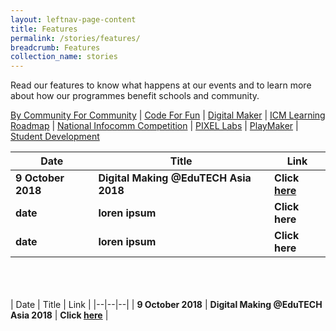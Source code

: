 ```yaml
---
layout: leftnav-page-content
title: Features
permalink: /stories/features/
breadcrumb: Features
collection_name: stories
---
```


Read our features to know what happens at our events and to learn more about how our programmes benefit schools and community.

[By Community For Community](#bycommunityforcommunity) | [Code For Fun](#codeforfun) | [Digital Maker](#digitalmaker) | [ICM Learning Roadmap](#icmroadmap) | [National Infocomm Competition](#nic) | [PIXEL Labs](#pixellabs) | [PlayMaker](#playmaker) | [Student Development](#studentdevelopment)

| Date | Title | Link |
|--|--|--|
| **9 October 2018** | **Digital Making @EduTECH Asia 2018** | **Click [here](/pages/features-content/edutech-asia-2018.md)** |
| **date** | **loren ipsum** | **Click here** |
| **date** | **loren ipsum** | **Click here** |

<a name="bycommunityforcommunity"></a><br>
<a name="codeforfun"></a><br>
<a name="digitalmaker"></a><br>
| Date | Title | Link |
|--|--|--|
| **9 October 2018** | **Digital Making @EduTECH Asia 2018** | **Click [here](/pages/features-content/edutech-asia-2018.md)** |
<a name="icmroadmap"></a><br>
<a name="nic"></a><br>
<a name="pixellabs"></a><br>
<a name="playmaker"></a><br>
<a name="studentdevelopment"></a><br>

